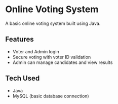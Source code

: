 # Online Voting System

A basic online voting system built using Java.

## Features
- Voter and Admin login
- Secure voting with voter ID validation
- Admin can manage candidates and view results

## Tech Used
- Java
- MySQL (basic database connection)
